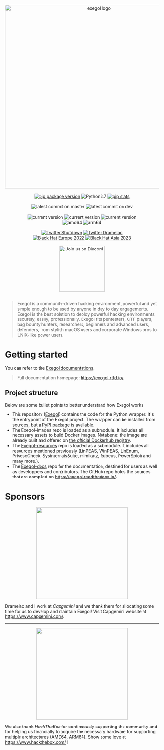<div align="center">
  <img alt="exegol logo" width="600" src="https://raw.githubusercontent.com/ThePorgs/Exegol-docs/main/.assets/rounded_social_preview.png">
  <br><br>
  <a href="https://pypi.org/project/Exegol" title=""><img src="https://img.shields.io/pypi/v/Exegol?color=informational" alt="pip package version"></a>
  <img alt="Python3.7" src="https://img.shields.io/badge/Python-3.7+-informational">
  <a href="https://pepy.tech/project/exegol" title=""><img src="https://static.pepy.tech/personalized-badge/exegol?period=total&units=international_system&left_color=grey&right_color=brightgreen&left_text=Downloads" alt="pip stats"></a>
  <br><br>
  <img alt="latest commit on master" src="https://img.shields.io/github/last-commit/ThePorgs/Exegol/master?label=latest%20release">
  <img alt="latest commit on dev" src="https://img.shields.io/github/last-commit/ThePorgs/Exegol/dev?label=latest%20dev">
  <br><br>
  <img alt="current version" src="https://img.shields.io/badge/linux-supported-success">
  <img alt="current version" src="https://img.shields.io/badge/windows-supported-success">
  <img alt="current version" src="https://img.shields.io/badge/mac-supported-success">
  <br>
  <img alt="amd64" src="https://img.shields.io/badge/amd64%20(x86__64)-supported-success">
  <img alt="arm64" src="https://img.shields.io/badge/arm64%20(aarch64)-supported-success">
  <br><br>
  <a href="https://twitter.com/intent/follow?screen_name=_nwodtuhs" title="Follow"><img src="https://img.shields.io/twitter/follow/_nwodtuhs?label=Shutdown&style=social" alt="Twitter Shutdown"></a>
  <a href="https://twitter.com/intent/follow?screen_name=Dramelac_" title="Follow"><img src="https://img.shields.io/twitter/follow/Dramelac_?label=Dramelac&style=social" alt="Twitter Dramelac"></a>
  <br>
  <a href="https://www.blackhat.com/eu-22/arsenal/schedule/index.html#exegol-29180" title="Schedule">
   <img alt="Black Hat Europe 2022" src="https://img.shields.io/badge/Black%20Hat%20Arsenal-Europe%202022-blueviolet">
  </a>
  <a href="https://www.blackhat.com/asia-23/arsenal/schedule/#exegol-professional-hacking-setup-30815" title="Schedule">
   <img alt="Black Hat Asia 2023" src="https://img.shields.io/badge/Black%20Hat%20Arsenal-Asia%202023-blueviolet">
  </a>
  <br><br>
  <a href="https://discord.gg/cXThyp7D6P" title="Join us on Discord"><img src="https://raw.githubusercontent.com/ThePorgs/Exegol-docs/main/.assets/discord_join_us.png" width="150" alt="Join us on Discord"></a>
  <br><br>
</div>

> Exegol is a community-driven hacking environment, powerful and yet simple enough to be used by anyone in day to day engagements. Exegol is the best solution to deploy powerful hacking environments securely, easily, professionally.
> Exegol fits pentesters, CTF players, bug bounty hunters, researchers, beginners and advanced users, defenders, from stylish macOS users and corporate Windows pros to UNIX-like power users.

# Getting started

You can refer to the [Exegol documentations](https://exegol.readthedocs.io/en/latest/getting-started/install.html).

> Full documentation homepage: https://exegol.rtfd.io/.

## Project structure

Below are some bullet points to better understand how Exegol works
- This repository ([Exegol](https://github.com/ThePorgs/Exegol)) contains the code for the Python wrapper. It's the entrypoint of the Exegol project. The wrapper can be installed from sources, but [a PyPI package](https://pypi.org/project/Exegol/) is available.
- The [Exegol-images](https://github.com/ThePorgs/Exegol-images) repo is loaded as a submodule. It includes all necessary assets to build Docker images. Notabene: the image are already built and offered on [the official Dockerhub registry](https://hub.docker.com/repository/docker/nwodtuhs/exegol).
- The [Exegol-resources](https://github.com/ThePorgs/Exegol-resources) repo is loaded as a submodule. It includes all resources mentioned previously (LinPEAS, WinPEAS, LinEnum, PrivescCheck, SysinternalsSuite, mimikatz, Rubeus, PowerSploit and many more.).
- The [Exegol-docs](https://github.com/ThePorgs/Exegol-docs) repo for the documentation, destined for users as well as developpers and contributors. The GitHub repo holds the sources that are compiled on https://exegol.readthedocs.io/.

# Sponsors

<div align="center">
  <a href="https://www.capgemini.com/" title="Follow">
    <img width="300" src="https://upload.wikimedia.org/wikipedia/fr/thumb/b/b5/Capgemini_Logo.svg/1280px-Capgemini_Logo.svg.png">
  </a>
</div>

Dramelac and I work at *Capgemini* and we thank them for allocating some time for us to develop and maintain Exegol! Visit Capgemini website at https://www.capgemini.com/.

___

<div align="center">
  <a href="https://www.hackthebox.com/" title="Follow">
    <img width="300" src="https://exegol.readthedocs.io/en/latest/_images/hackthebox.png">
  </a>
</div>

We also thank *HackTheBox* for continuously supporting the community and for helping us financially to acquire the necessary hardware for supporting multiple architectures (AMD64, ARM64). Show some love at https://www.hackthebox.com/ !

